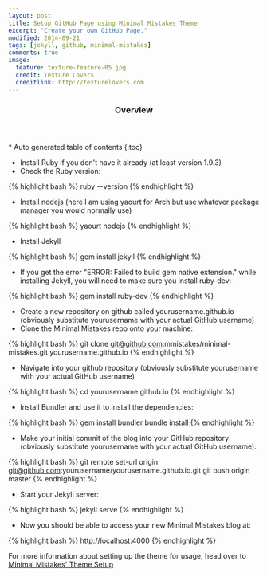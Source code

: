 ```yaml
---
layout: post
title: Setup GitHub Page using Minimal Mistakes Theme
excerpt: "Create your own GitHub Page."
modified: 2014-09-21
tags: [jekyll, github, minimal-mistakes]
comments: true
image:
  feature: texture-feature-05.jpg
  credit: Texture Lovers
  creditlink: http://texturelovers.com
---
```


<section id="table-of-contents" class="toc">
  <header>
    <h3>Overview</h3>
  </header>
<div id="drawer" markdown="1">
*  Auto generated table of contents
{:toc}
</div>
</section><!-- /#table-of-contents -->

* Install Ruby if you don't have it already (at least version 1.9.3)
* Check the Ruby version:

{% highlight bash %}
ruby --version
{% endhighlight %}

* Install nodejs (here I am using yaourt for Arch but use whatever package manager you would normally use)

{% highlight bash %}
yaourt nodejs
{% endhighlight %}

* Install Jekyll

{% highlight bash %}
gem install jekyll
{% endhighlight %}

* If you get the error "ERROR: Failed to build gem native extension." while installing Jekyll, you will need to make sure you install ruby-dev:

{% highlight bash %}
gem install ruby-dev
{% endhighlight %}

* Create a new repository on github called yourusername.github.io (obviously substitute yourusername with your actual GitHub username)
* Clone the Minimal Mistakes repo onto your machine:

{% highlight bash %}
git clone git@github.com:mmistakes/minimal-mistakes.git yourusername.github.io
{% endhighlight %}

* Navigate into your github repository (obviously substitute yourusername with your actual GitHub username)

{% highlight bash %}
cd yourusername.github.io
{% endhighlight %}

* Install Bundler and use it to install the dependencies:

{% highlight bash %}
gem install bundler
bundle install
{% endhighlight %}

 * Make your initial commit of the blog into your GitHub repository (obviously substitute yourusername with your actual GitHub username):

{% highlight bash %}
git remote set-url origin git@github.com:yourusername/yourusername.github.io.git
git push origin master
{% endhighlight %}

 * Start your Jekyll server:

{% highlight bash %}
jekyll serve
{% endhighlight %}

* Now you should be able to access your new Minimal Mistakes blog at:

{% highlight bash %}
http://localhost:4000
{% endhighlight %}

For more information about setting up the theme for usage, head over to [Minimal Mistakes' Theme Setup](http://mmistakes.github.io/minimal-mistakes/theme-setup/)
